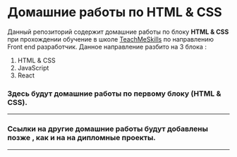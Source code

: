 # Домашние работы по HTML & CSS

Данный репозиторий содержит домашние работы по блоку **HTML & CSS** при прохождении  обучение в школе [TeachMeSkills](https://teachmeskills.by/) по направлению Front end разработчик.
Данное направление разбито на 3 блока :

1.  HTML & CSS
2.  JavaScript
3.  React

### Здесь будут домашние работы по первому блоку (HTML & CSS).
---
### Ссылки на другие домашние работы будут добавлены позже , как и на на дипломные проекты.
---
